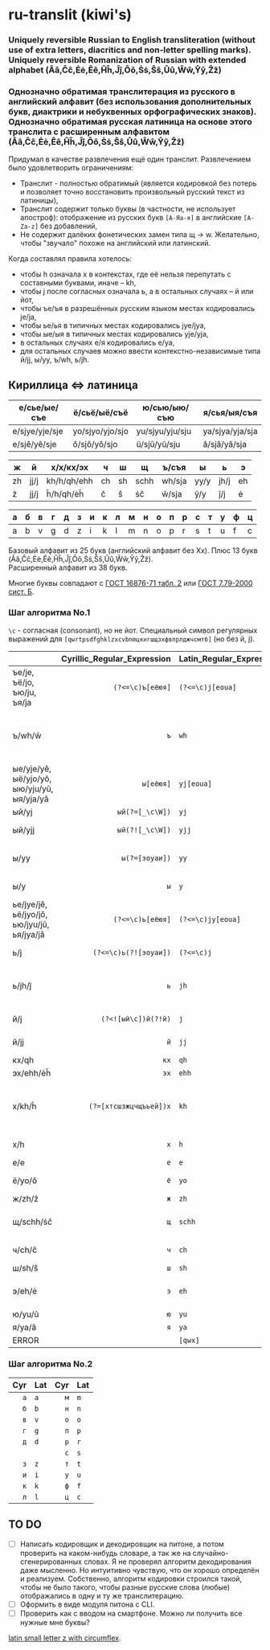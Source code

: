 # ru-translit (kiwi's)

### Uniquely reversible Russian to English transliteration (without use of extra letters, diacritics and non-letter spelling marks). Uniquely reversible Romanization of Russian with extended alphabet (Ââ,Ĉĉ,Ėė,Êê,Ĥĥ,Ĵĵ,Ôô,Ṡṡ,Ŝŝ,Ûû,Ŵŵ,Ŷŷ,Ẑẑ)

### Однозначно обратимая транслитерация из русского в английский алфавит (без использования дополнительных букв, диактрики и небуквенных орфографических знаков). Однозначно обратимая русская латиница на основе этого транслита с расширенным алфавитом (Ââ,Ĉĉ,Ėė,Êê,Ĥĥ,Ĵĵ,Ôô,Ṡṡ,Ŝŝ,Ûû,Ŵŵ,Ŷŷ,Ẑẑ)

Придумал в качестве развлечения ещё один транслит. Развлечением было удовлетворить ограничениям:

* Транслит - полностью обратимый (является кодировкой без потерь и позволяет точно восстановить произвольный русский текст из латиницы),
* Транслит содержит только буквы (в частности, не использует апостроф): отображение из русских букв `[А-Яа-я]` в английские `[A-Za-z]` без добавлений,
* Не содержит далёких фонетических замен типа щ → w. Желательно, чтобы "звучало" похоже на английский или латинский.

Когда составлял правила хотелось:

* чтобы h означала х в контекстах, где её нельзя перепутать с составными буквами, иначе – kh,
* чтобы j после согласных означала ь, а в остальных случаях – й или йот,
* чтобы ъe/ъя в разрешённых русским языком местах кодировались je/ja,
* чтобы ьe/ья в типичных местах кодировались jye/jya,
* чтобы ыe/ыя в типичных местах кодировались yje/yja,
* в остальных случаях е/я кодировались e/ya,
* для остальных случаев можно ввести контекстно-независимые типа й/jj, ы/yy, ъ/wh, ь/jh.


## Кириллица <=> латиница

| е/сье/ые/съе   | ё/сьё/ыё/съё    | ю/сью/ыю/съю    | я/сья/ыя/съя    |
| -------------- | --------------- | --------------- | --------------- |
| e/sjye/yje/sje | yo/sjyo/yjo/sjo | yu/sjyu/yju/sju | ya/sjya/yja/sja |
| e/sjê/yê/sje   | ô/sjô/yô/sjo    | û/sjû/yû/sju    | â/sjâ/yâ/sja    |

| ж  | й    | х/х/кх/эх   | ч  | ш  | щ    | ъ/съя  | ы    | ь    | э  |
| -- | ---- | ----------- | -- | -- | ---- | ------ | ---- | ---- | -- |
| zh | jj/j | kh/h/qh/ehh | ch | sh | schh | wh/sja | yy/y | jh/j | eh |
| ẑ  | jj/j | ĥ/h/qh/ėĥ   | ĉ  | ŝ  | ṡĉ   | ŵ/sja  | ŷ/y  | ĵ/j  | ė  |

| a | б | в | г | д | з | и | к | л | м | н | о | п | р | с | т | у | ф | ц |
| - | - | - | - | - | - | - | - | - | - | - | - | - | - | - | - | - | - | - |
| a | b | v | g | d | z | i | k | l | m | n | o | p | r | s | t | u | f | c |

Базовый алфавит из 25 букв (английский алфавит без Xx). Плюс 13 букв (Ââ,Ĉĉ,Ėė,Êê,Ĥĥ,Ĵĵ,Ôô,Ṡṡ,Ŝŝ,Ûû,Ŵŵ,Ŷŷ,Ẑẑ).  
Расширенный алфавит из 38 букв.

Многие буквы совпадают с [ГОСТ 16876-71 табл. 2](https://ru.wikipedia.org/wiki/%D0%A2%D1%80%D0%B0%D0%BD%D1%81%D0%BB%D0%B8%D1%82%D0%B5%D1%80%D0%B0%D1%86%D0%B8%D1%8F_%D1%80%D1%83%D1%81%D1%81%D0%BA%D0%BE%D0%B3%D0%BE_%D0%B0%D0%BB%D1%84%D0%B0%D0%B2%D0%B8%D1%82%D0%B0_%D0%BB%D0%B0%D1%82%D0%B8%D0%BD%D0%B8%D1%86%D0%B5%D0%B9#%D0%A1%D1%80%D0%B0%D0%B2%D0%BD%D0%B8%D1%82%D0%B5%D0%BB%D1%8C%D0%BD%D0%B0%D1%8F_%D1%82%D0%B0%D0%B1%D0%BB%D0%B8%D1%86%D0%B0_%D1%81%D0%B8%D1%81%D1%82%D0%B5%D0%BC_%D1%82%D1%80%D0%B0%D0%BD%D1%81%D0%BB%D0%B8%D1%82%D0%B5%D1%80%D0%B0%D1%86%D0%B8%D0%B8) или [ГОСТ 7.79-2000 сист. Б](https://ru.wikipedia.org/wiki/%D0%A2%D1%80%D0%B0%D0%BD%D1%81%D0%BB%D0%B8%D1%82%D0%B5%D1%80%D0%B0%D1%86%D0%B8%D1%8F_%D1%80%D1%83%D1%81%D1%81%D0%BA%D0%BE%D0%B3%D0%BE_%D0%B0%D0%BB%D1%84%D0%B0%D0%B2%D0%B8%D1%82%D0%B0_%D0%BB%D0%B0%D1%82%D0%B8%D0%BD%D0%B8%D1%86%D0%B5%D0%B9#%D0%A1%D1%80%D0%B0%D0%B2%D0%BD%D0%B8%D1%82%D0%B5%D0%BB%D1%8C%D0%BD%D0%B0%D1%8F_%D1%82%D0%B0%D0%B1%D0%BB%D0%B8%D1%86%D0%B0_%D1%81%D0%B8%D1%81%D1%82%D0%B5%D0%BC_%D1%82%D1%80%D0%B0%D0%BD%D1%81%D0%BB%D0%B8%D1%82%D0%B5%D1%80%D0%B0%D1%86%D0%B8%D0%B8).


### Шаг алгоритма No.1

`\c` - согласная (consonant), но не йот. Специальный символ регулярных выражений для `[qwrtpsdfghklzxcvbnmцкнгшщзхфвпрлджчсмтб]` (но без й, j).

|        | Cyrillic\_Regular\_Expression | Latin\_Regular\_Expression | Examples                                               |
| ------ | ---------------------:|:------------------- | --------------------------------------------------------------------- |
| ъе/je, ъё/jo, ъю/ju, ъя/ja | `(?<=\c)ъ[еёюя]` | `(?<=\c)j[eoua]` | об**ъе**кт/ob**je**kt, из**ъя**н/iz**ja**n               |
| ъ/wh/ŵ | `ъ`                   | `wh`                | он**ъ**/on**wh**/on**ŵ**, Му**ъ**минат/Mu**wh**minat/Mu**ŵ**minat, Чан**ъ**ань/Chan**wh**anj/Chan**ŵ**anj, Мур**ъйи**н/Mur**whji**n/Mur**ŵji**n, Мур**ъи**н/Mur**whi**n/Mur**ŵi**n |
| ые/yje/yê, ыё/yjo/yô, ыю/yju/yû, ыя/yja/yâ | `ы[еёюя]` | `yj[eoua]` | бел**ые**/bel**yje**/bel**yê**, бедн**ыя**/bedn**yja**/bedn**yâ** |
| ый/yj  | `ый(?=[_\c\W])`       | `yj`                | бел**ый**/bel**yj**, бел**ый**с/bel**yj**s                            |
| ый/yjj | `ый(?![_\c\W])`       | `yjj`               | л**ый**ес/l**yjj**es, бел**ый**а/bel**yjj**a, бел**ый**е/bel**yjj**e  |
| ы/yy   | `ы(?=[эоуаи])`        | `yy`                | в**ы**играть/v**yy**igratj/v**ŷ**igratj, в**ы**искивать/v**yy**iskivatj/v**ŷ**iskivatj, **ы**а/**yy**a/**ŷ**a, **ы**я/**y**ja/**y**â, **ы**йи/**y**jji |
| ы/y    | `ы`                   | `y`                 | кр**ы**ска/kr**y**ska, **ы**пся/**y**psya/**y**psâ, п**ы**хтел/p**y**htel      |
| ье/jye/jê, ьё/jyo/jô, ью/jyu/jû, ья/jya/jâ | `(?<=\c)ь[еёюя]` | `(?<=\c)jy[eoua]` | п**ье**са/p**jye**sa/p**jê**sa, п**ья**н/p**jya**n/p**jâ**n |
| ь/j    | `(?<=\c)ь(?![эоуaи])` | `(?<=\c)j`          | пряч**ь**ся/pryach**j**sya/prâĉ**j**sâ, мыт**ь**ся/myt**j**sya/myt**j**sâ, кон**ь**/kon**j** |
| ь/jh/ĵ | `ь`                   | `jh`                | лад**ьи**/lad**jhi**/lad**ĵi**, Мур**ьи**н/Mur**jhi**n/Mur**ĵi**n, Чан**ь**ол/Сhan**jh**ol/Ĉan**ĵ**ol, Мур**ьй**ин/Mur**jhj**in/Mur**ĵj**in |
| й/j    | `(?<![ый\c])й(?!й)`   | `j`                 | **й**од/**j**od, ба**й**ес/ba**j**es, **й**иппи/**j**ippi, ба**й**ыс/ba**j**ys, ба**й**яс/ba**j**yas/ba**j**âs |
| й/jj   | `й`                   | `jj`                | **йй**/**jjjj**, под**й**ес/pod**jj**es, под**й**од/pod**jj**od, Мур**й**ин/Mur**jj**in |
| кх/qh  | `кx`                  | `qh`                | **кх**е/**qh**e, си**кх**/si**qh**                                    |
| эх/ehh/ėĥ | `эх`               | `ehh`               | **эх**о/**ehh**o/**ėĥ**o, эон/ehon/ėon                                |
| х/kh/ĥ | `(?=[хтсшзжцчщъьей])х` | `kh`              | с**х**од/s**kh**od/s**ĥ**od, ме**х**/me**kh**/me**ĥ**, мэр/mehr/mėr, Муръ**х**ин/Murwh**kh**in/Murŵ**ĥ**in, Мурь**х**ин/Murj**kh**in/Murj**ĥ**in, от**х**од/ot**kh**od/ot**ĥ**od |
| х/h    | `х`                   | `h`                 | **х**о**х**олок/**h**o**h**olok, в**ы**ход/v**y**hod, **х**ья/**h**jya/**h**jâ, **х**ьан/**h**jhan/**h**ĵan |
| е/e    | `е`                   | `e`                 | в**е**к/v**e**k                                                       |
| ё/yo/ô | `ё`                   | `yo`                | **ё**мко/**yo**mko/**ô**mko, м**ё**д/m**yo**d/m**ô**d                 |
| ж/zh/ẑ | `ж`                   | `zh`                | ё**ж**/yo**zh**/yo**ẑ**                                               |
| щ/schh/ṡĉ | `щ`                | `schh`              | **щ**ётка/**schh**yotka/**ṡĉ**ôtka, **cч**ёт/**sch**yot/**sĉ**ôt, **шч**ётка/**shch**yotka/**ŝĉ**ôtka |
| ч/ch/ĉ | `ч`                   | `ch`                | **ч**ерныш/**ch**ernysh/**ĉ**ernyŝ, с**ч**ётная/s**ch**yotnaya/s**ĉ**ôtnaâ |
| ш/sh/ŝ | `ш`                   | `sh`                | **ш**лем/**sh**lem/**ŝ**lem                                           |
| э/eh/ė | `э`                   | `eh`                | **эх**о/**ehh**o/**ėĥ**o, **э**он/**eh**on/**ė**on, **э**кран/**eh**kran/**ė**kran, м**э**р/m**eh**r/m**ė**r |
| ю/yu/û | `ю`                   | `yu`                | **Ю**ля/**Yu**lya/**Û**lâ                                             |
| я/ya/â | `я`                   | `ya`                | Из**я**/Iz**ya**/Iz**â**                                              |
| ERROR  |                       | `[qwx]`             |                                                                       |


### Шаг алгоритма No.2

| Cyr | Lat | Cyr | Lat |
| ---:|:--- | ---:|:--- |
| `а` | `a` | `м` | `m` |
| `б` | `b` | `н` | `n` |
| `в` | `v` | `о` | `o` |
| `г` | `g` | `п` | `p` |
| `д` | `d` | `р` | `r` |
|     |     | `с` | `s` |
| `з` | `z` | `т` | `t` |
| `и` | `i` | `у` | `u` |
| `к` | `k` | `ф` | `f` |
| `л` | `l` | `ц` | `c` |


## TO DO

* [ ] Написать кодировщик и декодировщик на питоне, а потом проверить на каком-нибудь словаре, а так же на случайно-сгенерированных словах. Я не проверял алгоритм декодирования даже мысленно. Но интуитивно чувствую, что он хорошо определён и реализуем. Собственно, алгоритм кодировки строился такой, чтобы не было такого, чтобы разные русские слова (любые) отображались в одну и ту же транслитерацию.
* [ ] Оформить в виде модуля питона с CLI.
* [ ] Проверить как с вводом на смартфоне. Можно ли получить все нужные мне буквы?

[latin small letter z with circumflex](https://en.m.wikipedia.org/wiki/List_of_Unicode_characters).
